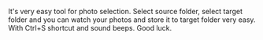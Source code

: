 It's very easy tool for photo selection.
Select source folder, select target folder and you can watch your photos and store it to target folder very easy. With Ctrl+S shortcut and sound beeps. Good luck.
